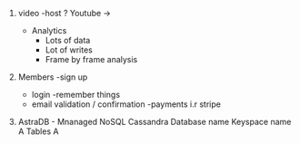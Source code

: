 1. video
    -host ? Youtube -> 
    - Analytics
        - Lots of data
        - Lot of writes 
        - Frame by frame analysis   
    


2. Members
    -sign up
    - login
    -remember things
    - email validation / confirmation
    -payments i.r stripe


3. AstraDB - Mnanaged NoSQL Cassandra
    Database name
      Keyspace name A
        Tables A

    